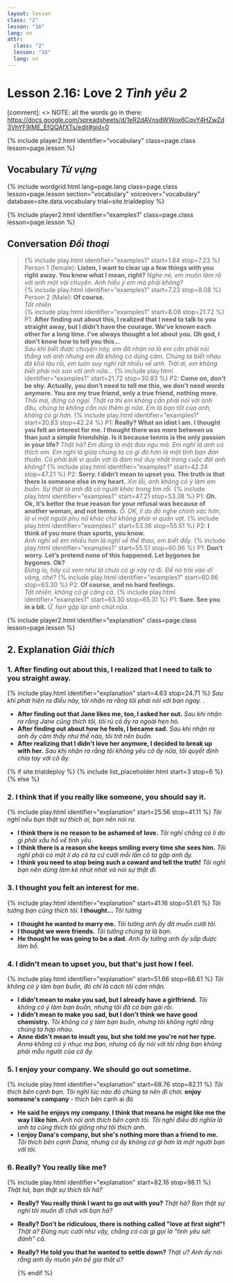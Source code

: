 ```yaml
---
layout: lesson
class: "2"
lesson: "16"
lang: vn
attr:
  class: "2"
  lesson: "16"
  lang: vn
---
```



# Lesson 2.16: Love 2 *Tình yêu 2*

[comment]: <> NOTE: all the words go in there: https://docs.google.com/spreadsheets/d/1eR2dAVnsdWWox6CqvY4HZwZd3VhYF9IME_EfQQAfXTs/edit#gid=0

{% include player2.html identifier="vocabulary" class=page.class lesson=page.lesson %}
## Vocabulary *Từ vựng*


{% include wordgrid.html lang=page.lang
		class=page.class 
		lesson=page.lesson 
		section="vocabulary"
		voiceover="vocabulary"
		database=site.data.vocabulary 
		trial=site.trialdeploy %}
	


{% include player2.html identifier="examples1" class=page.class lesson=page.lesson %}

## Conversation *Đối thoại*

> {% include play.html identifier="examples1" start=1.84 stop=7.23 %} Person 1 (female): **Listen, I want to clear up a few things with you right away. You know what I mean, right?** 
*Nghe nè, em muốn làm rõ với anh một vài chuyện. Anh hiểu ý em mà phải không?*    
> {% include play.html identifier="examples1" start=7.23 stop=8.08 %} Person 2 (Male): **Of course.**  
*Tất nhiên*   
> {% include play.html identifier="examples1" start=8.08 stop=21.72 %} P1: **After finding out about this, I realized that I need to talk to you straight away, but I didn’t have the courage. We’ve known each other for a long time. I’ve always thought a lot about you. Oh god, I don’t know how to tell you this...**  
*Sau khi biết được chuyện này, em đã nhận ra là em cần phải nói thẳng với anh nhưng em đã không có dũng cảm. Chúng ta biết nhau đã khá lâu rồi, em luôn suy nghĩ rất nhiều về anh. Trời ơi, em không biết phải nói sao với anh nữa...*
> {% include play.html identifier="examples1" start=21.72 stop=30.83 %} P2: **Come on, don’t be shy. Actually, you don’t need to tell me this, we don’t need words anymore. You are my true friend, only a true friend, nothing more.**  
*Thôi mà, đừng có ngại. Thật ra thì em không cần phải nói với anh đâu, chúng ta không cần nói thêm gì nữa. Em là bạn tốt của anh, không có gì hơn.*
> {% include play.html identifier="examples1" start=30.83 stop=42.24 %} P1: **Really? What an idiot I am. I thought you felt an interest for me. I thought there was more between us than just a simple friendship. Is it because tennis is the only passion in your life?** 
*Thật hả? Em đúng là một đứa ngu mà. Em nghĩ là anh có thích em. Em nghĩ là giữa chúng ta có gì đó hơn là một tình bạn đơn thuần. Có phải bởi vì quần vợt là đam mê duy nhất trong cuộc đời anh không?* 
> {% include play.html identifier="examples1" start=42.24 stop=47.21 %} P2: **Sorry. I didn’t mean to upset you. The truth is that there is someone else in my heart.**   *Xin lỗi, anh không có ý làm em buồn. Sự thật là anh đã có người khác trong tim rồi.*
> {% include play.html identifier="examples1" start=47.21 stop=53.38 %} P1: **Oh. Ok, it’s better the true reason for your refusal was because of another woman, and not tennis.**    *Ồ. OK, lí do đó nghe chính xác hơn, là vì một người phụ nữ khác chứ không phải vì quần vợt.*
> {% include play.html identifier="examples1" start=53.38 stop=55.51 %} P2: **I think of you more than sports, you know.**  
*Anh nghĩ về em nhiều hơn là nghĩ về thể thao, em biết đấy.*
> {% include play.html identifier="examples1" start=55.51 stop=60.96 %} P1: **Don’t worry. Let’s pretend none of this happened. Let bygones be bygones. Ok?**    
*Đừng lo, hãy cứ xem như là chưa có gì xảy ra đi. Để nó trôi vào dĩ vãng, nhé?*
> {% include play.html identifier="examples1" start=60.96 stop=63.30 %} P2: **Of course, and no hard feelings.**   
*Tất nhiên, không có gì căng cả.*
> {% include play.html identifier="examples1" start=63.30 stop=65.31 %} P1: **Sure. See you in a bit.**    *Ừ, hẹn gặp lại anh chút nữa.*


{% include player2.html identifier="explanation" class=page.class lesson=page.lesson %}

## 2. Explanation *Giải thích*
### 1. After finding out about this, I realized that I need to talk to you straight away.
{% include play.html identifier="explanation" start=4.63 stop=24.71 %}
*Sau khi phát hiện ra điều này, tôi nhận ra rằng tôi phải nói với bạn ngay.*
.
- **After finding out that Jane likes me, too, I asked her out.** *Sau khi nhận ra rằng Jane cũng thích tôi, tôi rủ cô ấy ra ngoài hẹn hò.*
- **After finding out about how he feels, I became sad.** *Sau khi nhận ra anh ấy cảm thấy như thế nào, tôi trở nên buồn.*
- **After realizing that I didn't love her anymore, I decided to break up with her.** *Sau khi nhận ra rằng tôi không yêu cô ấy nữa, tôi quyết định chia tay với cô ấy.*


{% if site.trialdeploy %}
  {% include list_placeholder.html start=3 stop=6 %}
  {% else %}


### 2. I think that if you really like someone, you should say it.
{% include play.html identifier="explanation" start=25.56 stop=41.11 %}
*Tôi nghĩ nếu bạn thật sự thích ai, bạn nên nói ra.* 

- **I think there is no reason to be ashamed of love.** *Tôi nghĩ chẳng có lí do gì phải xấu hổ về tình yêu.*
- **I think there is a reason she keeps smiling every time she sees him.** *Tôi nghĩ phải có một lí do cô ta cứ cười mỗi lần cô ta gặp anh ấy.*
- **I think you need to stop being such a coward and tell the truth!** *Tôi nghĩ bạn nên dừng làm kẻ nhút nhát và nói sự thật đi.*

### 3.  I thought you felt an interest for me.
{% include play.html identifier="explanation" start=41.16 stop=51.61 %}
*Tôi tưởng bạn cũng thích tôi.*
**I thought...** *Tôi tưởng*

- **I thought he wanted to marry me.** *Tôi tưởng anh ấy đã muốn cưới tôi.*
- **I thought we were friends.** *Tôi tưởng chúng ta là bạn.*
- **He thought he was going to be a dad.** *Anh ấy tưởng anh ấy sắp được làm bố.*

### 4. I didn't mean to upset you, but that's just how I feel.
{% include play.html identifier="explanation" start=51.66 stop=68.61 %}
*Tôi không có ý làm bạn buồn, đó chỉ là cách tôi cảm nhận.*

- **I didn't mean to make you sad, but I already have a girlfriend.** *Tôi không có ý làm bạn buồn, nhưng tôi đã có bạn gái rồi.*
- **I didn't mean to make you sad, but I don't think we have good chemistry.** *Tôi không có ý làm bạn buồn, nhưng tôi không nghĩ rằng chúng ta hợp nhau.*
- **Anne didn't mean to insult you, but she told me you're not her type.** *Anna không có ý nhục mạ bạn, nhưng cô ấy nói với tôi rằng bạn không phải mẫu người của cô ấy.*

### 5. I enjoy your company. We should go out sometime.
{% include play.html identifier="explanation" start=68.76 stop=82.11 %}
*Tôi thích bên cạnh bạn. Tôi nghĩ lúc nào đó chúng ta nên đi chơi.*
**enjoy someone's company** - thích bên cạnh ai đó

- **He said he enjoys my company. I think that means he might like me the way I like him.** *Anh nói anh thích bên cạnh tôi. Tôi nghĩ điều đó nghĩa là anh ta cũng thích tôi giống như tôi thích anh.*
- **I enjoy Dana's company, but she's nothing more than a friend to me.** *Tôi thích bên cạnh Dana, nhưng có ấy không có gì hơn là một người bạn với tôi.* 


### 6. Really? You really like me?
{% include play.html identifier="explanation" start=82.16 stop=98.11 %}
*Thật hả, bạn thật sự thích tôi hả?*
- **Really? You really think I want to go out with you?** *Thật hả? Bạn thật sự nghĩ tôi muốn đi chơi với bạn hả?*
- **Really? Don't be ridiculous, there is nothing called "love at first sight"!** *Thật á? Đừng nực cười như vậy, chằng có cái gì gọi là "tình yêu sét đánh" cả.*
- **Really? He told you that he wanted to settle down?** *Thật ư? Anh ấy nói rằng anh ấy muốn yên bề gia thất ư?*

  {% endif %}
